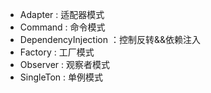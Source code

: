 - Adapter : 适配器模式
- Command : 命令模式
- DependencyInjection ：控制反转&&依赖注入
- Factory : 工厂模式
- Observer : 观察者模式
- SingleTon : 单例模式
